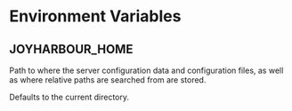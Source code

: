 # Environment Variables

## JOYHARBOUR_HOME

Path to where the server configuration data and configuration files, as well
as where relative paths are searched from are stored.

Defaults to the current directory.
